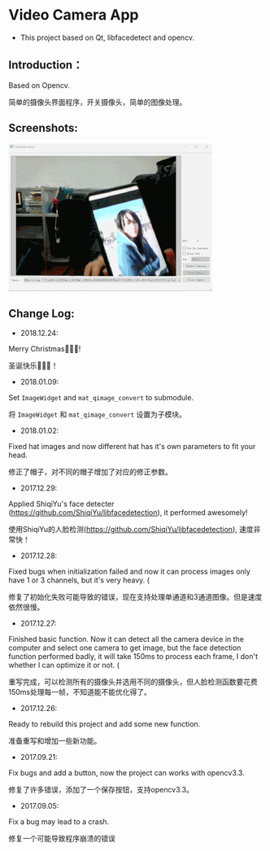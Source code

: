 # Video Camera App
- This project based on Qt, libfacedetect and opencv.

## Introduction： ##

Based on Opencv.

简单的摄像头界面程序，开关摄像头，简单的图像处理。

## Screenshots: ##

![](https://github.com/WangHongshuo/Readme_Images_Repository/blob/master/Simple_Camera_APP-Qt-opencv/readme.gif)

## Change Log: ##

- 2018.12.24:

Merry Christmas🎄🎅🎁!

圣诞快乐🎄🎅🎁！

- 2018.01.09:     
 
Set `ImageWidget` and `mat_qimage_convert` to submodule.     

将 `ImageWidget` 和 `mat_qimage_convert` 设置为子模块。

- 2018.01.02:      

Fixed hat images and now different hat has it's own parameters to fit your head.

修正了帽子，对不同的帽子增加了对应的修正参数。

- 2017.12.29:     

Applied ShiqiYu's face detecter (https://github.com/ShiqiYu/libfacedetection), it performed awesomely!       

使用ShiqiYu的人脸检测(https://github.com/ShiqiYu/libfacedetection), 速度非常快！      

- 2017.12.28:

Fixed bugs when initialization failed and now it can process images only have 1 or 3 channels, but it's very heavy. (            

修复了初始化失败可能导致的错误，现在支持处理单通道和3通道图像。但是速度依然很慢。       


- 2017.12.27:     

Finished basic function. Now it can detect all the camera device in the computer and select one camera to get image, but the face detection function performed badly, it will take 150ms to process each frame, I don't whether I can optimize it or not.  (            

重写完成，可以检测所有的摄像头并选用不同的摄像头，但人脸检测函数要花费150ms处理每一帧，不知道能不能优化得了。      


- 2017.12.26:     

Ready to rebuild this project and add some new function.       

准备重写和增加一些新功能。     


- 2017.09.21:     
 
Fix bugs and add a button, now the project can works with opencv3.3.           

修复了许多错误，添加了一个保存按钮，支持opencv3.3。               


- 2017.09.05:      

Fix a bug may lead to a crash.          

修复一个可能导致程序崩溃的错误              

